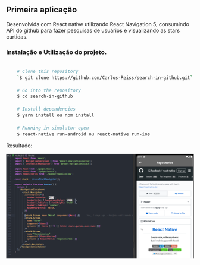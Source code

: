 ## **Primeira aplicação**
  Desenvolvida com React native utilizando React Navigation 5, consumindo API do github para fazer
  pesquisas de usuários e visualizando as stars curtidas.

### Instalação e Utilização do projeto.

```bash

    # Clone this repository
    `$ git clone https://github.com/Carlos-Reiss/search-in-github.git`

    # Go into the repository
    $ cd search-in-github

    # Install dependencies
    $ yarn install ou npm install

    # Running in simulator open
    $ react-native run-android ou react-native run-ios

```

Resultado:

![WebView](src/assets/imageDemo.png)
